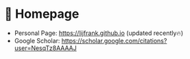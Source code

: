 # 📎 Homepage
- Personal Page: https://lijfrank.github.io (updated recently🔥)
- Google Scholar: https://scholar.google.com/citations?user=NesqTz8AAAAJ
<!-- - ORCID: https://orcid.org/0000-0002-0116-5662 -->